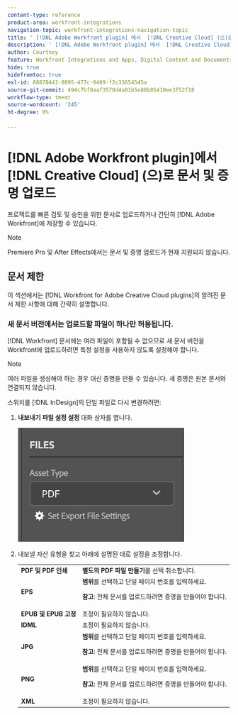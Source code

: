 ```yaml
---
content-type: reference
product-area: workfront-integrations
navigation-topic: workfront-integrations-navigation-topic
title: ' [!DNL Adobe Workfront plugin] 에서  [!DNL Creative Cloud] (으)로 문서 및 증명 업로드'
description: ' [!DNL Adobe Workfront plugin] 에서  [!DNL Creative Cloud] (으)로 문서 및 증명 업로드'
author: Courtney
feature: Workfront Integrations and Apps, Digital Content and Documents
hide: true
hidefromtoc: true
exl-id: 88870441-8895-477c-9409-f2c33654545a
source-git-commit: 494c7bf8aaf3570d4a01b5e88b85410ee3f52f18
workflow-type: tm+mt
source-wordcount: '245'
ht-degree: 0%

---
```


# [!DNL Adobe Workfront plugin]에서 [!DNL Creative Cloud] (으)로 문서 및 증명 업로드

프로젝트를 빠른 검토 및 승인을 위한 문서로 업로드하거나 간단히 [!DNL Adobe Workfront]에 저장할 수 있습니다.

>[!NOTE]
>
>Premiere Pro 및 After Effects에서는 문서 및 증명 업로드가 현재 지원되지 않습니다.


## 문서 제한

이 섹션에서는 [!DNL Workfront for Adobe Creative Cloud plugins]의 알려진 문서 제한 사항에 대해 간략히 설명합니다.

### 새 문서 버전에서는 업로드할 파일이 하나만 허용됩니다.

[!DNL Workfront] 문서에는 여러 파일이 포함될 수 없으므로 새 문서 버전을 Workfront에 업로드하려면 특정 설정을 사용하지 않도록 설정해야 합니다.

>[!NOTE]
>
>여러 파일을 생성해야 하는 경우 대신 증명을 만들 수 있습니다. 새 증명은 원본 문서와 연결되지 않습니다.



스위치를 [!DNL InDesign]의 단일 파일로 다시 변경하려면:

1. **내보내기 파일 설정 설정** 대화 상자를 엽니다.

   ![파일 내보내기 설정](assets/file-export-settings.png)

1. 내보낼 자산 유형을 찾고 아래에 설명된 대로 설정을 조정합니다.

   <table>
    <tr>
    <td><strong>PDF 및 PDF 인쇄</strong>
    </td>
    <td><strong>별도의 PDF 파일 만들기</strong>를 선택 취소합니다.
    </td>
    </tr>
    <tr>
    <td><strong>EPS</strong>
    </td>
    <td><strong>범위</strong>를 선택하고 단일 페이지 번호를 입력하세요. 
    <p>
    <strong>참고</strong>: 전체 문서를 업로드하려면 증명을 만들어야 합니다. 
    </td>
    </tr>
    <tr>
    <td><strong>EPUB 및 EPUB 고정</strong>
    </td>
    <td>조정이 필요하지 않습니다.
    </td>
    </tr>
    <tr>
    <td><strong>IDML</strong>
    </td>
    <td>조정이 필요하지 않습니다.
    </td>
    </tr>
    <tr>
    <td><strong>JPG</strong>
    </td>
    <td><strong>범위</strong>를 선택하고 단일 페이지 번호를 입력하세요. 
    <p>
    <strong>참고</strong>: 전체 문서를 업로드하려면 증명을 만들어야 합니다. 
    </td>
    </tr>
    <tr>
    <td><strong>PNG</strong>
    </td>
    <td><strong>범위</strong>를 선택하고 단일 페이지 번호를 입력하세요. 
    <p>
    <strong>참고</strong>: 전체 문서를 업로드하려면 증명을 만들어야 합니다. 
    </td>
    </tr>
    <tr>
    <td><strong>XML</strong>
    </td>
    <td>조정이 필요하지 않습니다. 
    </td>
    </tr>
    </table>
